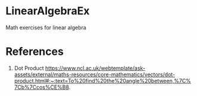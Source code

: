 # LinearAlgebraEx
Math exercises for linear algebra


# References

1. Dot Product
https://www.ncl.ac.uk/webtemplate/ask-assets/external/maths-resources/core-mathematics/vectors/dot-product.html#:~:text=To%20find%20the%20angle%20between,%7C%7Cb%7Ccos%CE%B8.
    

